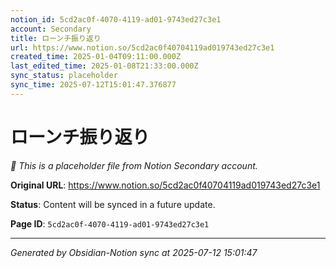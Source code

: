 ```yaml
---
notion_id: 5cd2ac0f-4070-4119-ad01-9743ed27c3e1
account: Secondary
title: ローンチ振り返り
url: https://www.notion.so/5cd2ac0f40704119ad019743ed27c3e1
created_time: 2025-01-04T09:11:00.000Z
last_edited_time: 2025-01-08T21:33:00.000Z
sync_status: placeholder
sync_time: 2025-07-12T15:01:47.376877
---
```


# ローンチ振り返り

*🔄 This is a placeholder file from Notion Secondary account.*

**Original URL**: https://www.notion.so/5cd2ac0f40704119ad019743ed27c3e1

**Status**: Content will be synced in a future update.

**Page ID**: `5cd2ac0f-4070-4119-ad01-9743ed27c3e1`

---

*Generated by Obsidian-Notion sync at 2025-07-12 15:01:47*
